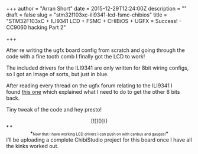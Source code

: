 +++
author = "Arran Short"
date = 2015-12-29T12:24:00Z
description = ""
draft = false
slug = "stm32f103xc-ili9341-lcd-fsmc-chibios"
title = "STM32F103xC + ILI9341 LCD + FSMC + CHIBiOS + UGFX = Success! - CC9060 hacking Part 2"

+++


After re writing the ugfx board config from scratch and going through the code with a fine tooth comb I finally got the LCD to work!

The included drivers for the ILI9341 are only written for 8bit wiring configs, so I got an Image of sorts, but just in blue.

After reading every thread on the ugfx forum relating to the ILI9341 I found [this one](http://forum.ugfx.org/viewtopic.php?f=23&t=130&p=2427#p2427) which explained what I need to do to get the other 8 bits back.

Tiny tweak of the code and hey presto!

<div style="clear: both; text-align: center;">[![]()]()</div>*<span style="font-size: x-small;">  
</span>*

<div style="text-align: center;">*<span style="font-size: x-small;">Now that I have working LCD drivers I can push on with canbus and gauges!</span>*</div>I’ll be uploading a complete ChibiStudio project for this board once I have all the kinks worked out.

